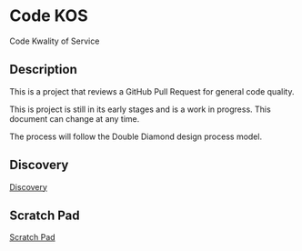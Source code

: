 # Code KOS

Code Kwality of Service

## Description

This is a project that reviews a GitHub Pull Request for general code quality.

This is project is still in its early stages and is a work in progress. This document can change at any time.

The process will follow the Double Diamond design process model.

## Discovery
[Discovery](docs/Discovery.md)

## Scratch Pad
[Scratch Pad](docs/Scratch.md)